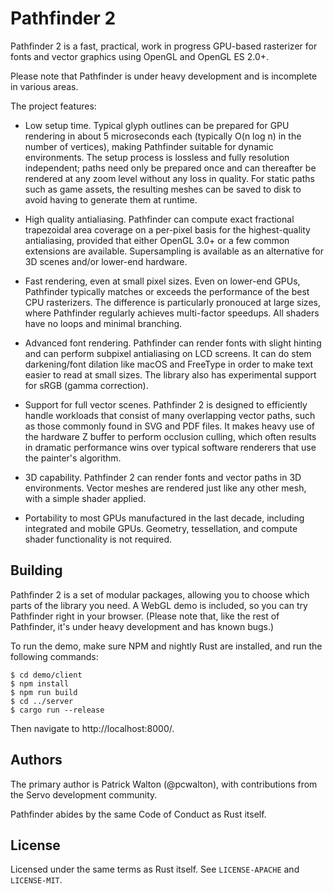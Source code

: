 # Pathfinder 2

Pathfinder 2 is a fast, practical, work in progress GPU-based rasterizer for fonts and vector
graphics using OpenGL and OpenGL ES 2.0+.

Please note that Pathfinder is under heavy development and is incomplete in various areas.

The project features:

* Low setup time. Typical glyph outlines can be prepared for GPU rendering in about 5 microseconds
  each (typically O(n log n) in the number of vertices), making Pathfinder suitable for dynamic
  environments. The setup process is lossless and fully resolution independent; paths need only be
  prepared once and can thereafter be rendered at any zoom level without any loss in quality. For
  static paths such as game assets, the resulting meshes can be saved to disk to avoid having to
  generate them at runtime.

* High quality antialiasing. Pathfinder can compute exact fractional trapezoidal area coverage on a
  per-pixel basis for the highest-quality antialiasing, provided that either OpenGL 3.0+ or a few
  common extensions are available. Supersampling is available as an alternative for 3D scenes
  and/or lower-end hardware.

* Fast rendering, even at small pixel sizes. Even on lower-end GPUs, Pathfinder typically matches
  or exceeds the performance of the best CPU rasterizers. The difference is particularly pronouced
  at large sizes, where Pathfinder regularly achieves multi-factor speedups. All shaders have no
  loops and minimal branching.

* Advanced font rendering. Pathfinder can render fonts with slight hinting and can perform subpixel
  antialiasing on LCD screens. It can do stem darkening/font dilation like macOS and FreeType in
  order to make text easier to read at small sizes. The library also has experimental support for
  sRGB (gamma correction).

* Support for full vector scenes. Pathfinder 2 is designed to efficiently handle workloads that
  consist of many overlapping vector paths, such as those commonly found in SVG and PDF files. It
  makes heavy use of the hardware Z buffer to perform occlusion culling, which often results in
  dramatic performance wins over typical software renderers that use the painter's algorithm.

* 3D capability. Pathfinder 2 can render fonts and vector paths in 3D environments. Vector meshes
  are rendered just like any other mesh, with a simple shader applied.

* Portability to most GPUs manufactured in the last decade, including integrated and mobile GPUs.
  Geometry, tessellation, and compute shader functionality is not required.

## Building

Pathfinder 2 is a set of modular packages, allowing you to choose which parts of the library you
need. A WebGL demo is included, so you can try Pathfinder right in your browser. (Please note that,
like the rest of Pathfinder, it's under heavy development and has known bugs.)

To run the demo, make sure NPM and nightly Rust are installed, and run the following commands:

    $ cd demo/client
    $ npm install
    $ npm run build
    $ cd ../server
    $ cargo run --release

Then navigate to http://localhost:8000/.

## Authors

The primary author is Patrick Walton (@pcwalton), with contributions from the Servo development
community.

Pathfinder abides by the same Code of Conduct as Rust itself.

## License

Licensed under the same terms as Rust itself. See `LICENSE-APACHE` and `LICENSE-MIT`.
